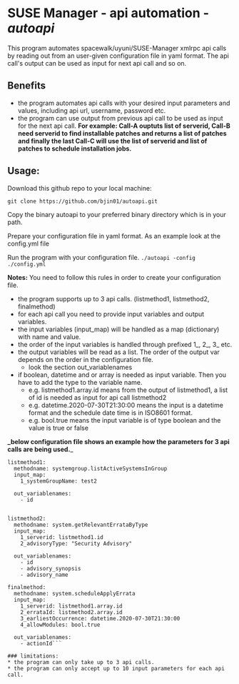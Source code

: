 # SUSE Manager - api automation - *autoapi*

This program automates spacewalk/uyuni/SUSE-Manager xmlrpc api calls by reading out from an user-given 
configuration file in yaml format. The api call's output can be used as input for next api call and so on.

## __Benefits__
* the program automates api calls with your desired input parameters and values, including api url, username, password etc.
* the program can use output from previous api call to be used as input for the next api call.
__For example: Call-A ouptuts list of serverid, Call-B need serverid to find installable patches and returns a list of patches and finally the last Call-C will use the list of serverid and list of patches to schedule installation jobs.__


## __Usage__:
Download this github repo to your local machine:

```git clone https://github.com/bjin01/autoapi.git```

Copy the binary autoapi to your preferred binary directory which is in your path.

Prepare your configuration file in yaml format.
As an example look at the config.yml file

Run the program with your configuration file.
```./autoapi -config ./config.yml```

__Notes:__
You need to follow this rules in order to create your configuration file.
* the program supports up to 3 api calls. (listmethod1, listmethod2, finalmethod)
* for each api call you need to provide input variables and output variables.
* the input variables (input_map) will be handled as a map (dictionary) with name and value.
* the order of the input variables is handled through prefixed 1_, 2_, 3_ etc.
* the output variables will be read as a list. The order of the output var depends on the order in the configuration file.
  * look the section out_variablenames
* if boolean, datetime and or array is needed as input variable. Then you have to add the type to the variable name.
  * e.g. listmethod1.array.id means from the output of listmethod1, a list of id is needed as input for api call listmethod2
  * e.g. datetime.2020-07-30T21:30:00 means the input is a datetime format and the schedule date time is in ISO8601 format.
  * e.g. bool.true means the input variable is of type boolean and the value is true or false


**_below configuration file shows an example how the parameters for 3 api calls are being used.**_

```
listmethod1:
  methodname: systemgroup.listActiveSystemsInGroup
  input_map:
    1_systemGroupName: test2
       
  out_variablenames:  
    - id


listmethod2:
  methodname: system.getRelevantErrataByType
  input_map:
    1_serverid: listmethod1.id
    2_advisoryType: "Security Advisory"

  out_variablenames: 
    - id
    - advisory_synopsis
    - advisory_name

finalmethod:
  methodname: system.scheduleApplyErrata
  input_map:
    1_serverid: listmethod1.array.id
    2_errataId: listmethod2.array.id
    3_earliestOccurrence: datetime.2020-07-30T21:30:00
    4_allowModules: bool.true

  out_variablenames: 
    - actionId```

### limitations:
* the program can only take up to 3 api calls.
* the program can only accept up to 10 input parameters for each api call.
